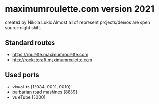 # maximumroulette.com version 2021

created by Nikola Lukic
Almost all of represent projects/demos are open source night shift.

## Standard routes

  - https://roulette.maximumroulette.com
  - http://rocketcraft.maximumroulette.com

## Used ports

  - visual-ts [12034, 9001, 9010]
  - barbarian road mashines [8889]
  - vuleTube [3000]
